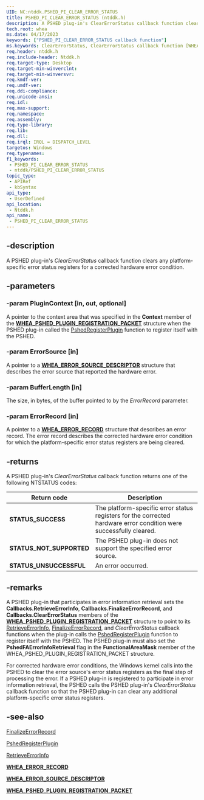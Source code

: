 ```yaml
---
UID: NC:ntddk.PSHED_PI_CLEAR_ERROR_STATUS
title: PSHED_PI_CLEAR_ERROR_STATUS (ntddk.h)
description: A PSHED plug-in's ClearErrorStatus callback function clears any platform-specific error status registers for a corrected hardware error condition.
tech.root: whea
ms.date: 04/17/2023
keywords: ["PSHED_PI_CLEAR_ERROR_STATUS callback function"]
ms.keywords: ClearErrorStatus, ClearErrorStatus callback function [WHEA Drivers and Applications], PSHED_PI_CLEAR_ERROR_STATUS, PSHED_PI_CLEAR_ERROR_STATUS callback, ntddk/ClearErrorStatus, whea.clearerrorstatus, whearef_022b6321-f051-4d35-ad0c-e6528d03a411.xml
req.header: ntddk.h
req.include-header: Ntddk.h
req.target-type: Desktop
req.target-min-winverclnt:
req.target-min-winversvr: 
req.kmdf-ver: 
req.umdf-ver: 
req.ddi-compliance: 
req.unicode-ansi: 
req.idl: 
req.max-support: 
req.namespace: 
req.assembly: 
req.type-library: 
req.lib: 
req.dll: 
req.irql: IRQL = DISPATCH_LEVEL
targetos: Windows
req.typenames: 
f1_keywords:
 - PSHED_PI_CLEAR_ERROR_STATUS
 - ntddk/PSHED_PI_CLEAR_ERROR_STATUS
topic_type:
 - APIRef
 - kbSyntax
api_type:
 - UserDefined
api_location:
 - Ntddk.h
api_name:
 - PSHED_PI_CLEAR_ERROR_STATUS
---
```


## -description

A PSHED plug-in's *ClearErrorStatus* callback function clears any platform-specific error status registers for a corrected hardware error condition.

## -parameters

### -param PluginContext [in, out, optional]

A pointer to the context area that was specified in the **Context** member of the [**WHEA_PSHED_PLUGIN_REGISTRATION_PACKET**](/windows-hardware/drivers/ddi/ntddk/ns-ntddk-_whea_pshed_plugin_registration_packet) structure when the PSHED plug-in called the [PshedRegisterPlugin](/windows-hardware/drivers/ddi/ntddk/nf-ntddk-pshedregisterplugin) function to register itself with the PSHED.

### -param ErrorSource [in]

A pointer to a [**WHEA_ERROR_SOURCE_DESCRIPTOR**](/windows-hardware/drivers/ddi/ntddk/ns-ntddk-_whea_error_source_descriptor) structure that describes the error source that reported the hardware error.

### -param BufferLength [in]

The size, in bytes, of the buffer pointed to by the *ErrorRecord* parameter.

### -param ErrorRecord [in]

A pointer to a [**WHEA_ERROR_RECORD**](/windows-hardware/drivers/ddi/ntddk/ns-ntddk-_whea_error_record) structure that describes an error record. The error record describes the corrected hardware error condition for which the platform-specific error status registers are being cleared.

## -returns

A PSHED plug-in's *ClearErrorStatus* callback function returns one of the following NTSTATUS codes:

| Return code | Description |
|--|--|
| **STATUS_SUCCESS** | The platform-specific error status registers for the corrected hardware error condition were successfully cleared. |
| **STATUS_NOT_SUPPORTED** | The PSHED plug-in does not support the specified error source. |
| **STATUS_UNSUCCESSFUL** | An error occurred. |

## -remarks

A PSHED plug-in that participates in error information retrieval sets the **Callbacks.RetrieveErrorInfo**, **Callbacks.FinalizeErrorRecord**, and **Callbacks.ClearErrorStatus** members of the [**WHEA_PSHED_PLUGIN_REGISTRATION_PACKET**](/windows-hardware/drivers/ddi/ntddk/ns-ntddk-_whea_pshed_plugin_registration_packet) structure to point to its [RetrieveErrorInfo](/windows-hardware/drivers/ddi/ntddk/nc-ntddk-pshed_pi_retrieve_error_info), [FinalizeErrorRecord](/windows-hardware/drivers/ddi/ntddk/nc-ntddk-pshed_pi_finalize_error_record), and *ClearErrorStatus* callback functions when the plug-in calls the [PshedRegisterPlugin](/windows-hardware/drivers/ddi/ntddk/nf-ntddk-pshedregisterplugin) function to register itself with the PSHED. The PSHED plug-in must also set the **PshedFAErrorInfoRetrieval** flag in the **FunctionalAreaMask** member of the WHEA_PSHED_PLUGIN_REGISTRATION_PACKET structure.

For corrected hardware error conditions, the Windows kernel calls into the PSHED to clear the error source's error status registers as the final step of processing the error. If a PSHED plug-in is registered to participate in error information retrieval, the PSHED calls the PSHED plug-in's *ClearErrorStatus* callback function so that the PSHED plug-in can clear any additional platform-specific error status registers.

## -see-also

[FinalizeErrorRecord](/windows-hardware/drivers/ddi/ntddk/nc-ntddk-pshed_pi_finalize_error_record)

[PshedRegisterPlugin](/windows-hardware/drivers/ddi/ntddk/nf-ntddk-pshedregisterplugin)

[RetrieveErrorInfo](/windows-hardware/drivers/ddi/ntddk/nc-ntddk-pshed_pi_retrieve_error_info)

[**WHEA_ERROR_RECORD**](/windows-hardware/drivers/ddi/ntddk/ns-ntddk-_whea_error_record)

[**WHEA_ERROR_SOURCE_DESCRIPTOR**](/windows-hardware/drivers/ddi/ntddk/ns-ntddk-_whea_error_source_descriptor)

[**WHEA_PSHED_PLUGIN_REGISTRATION_PACKET**](/windows-hardware/drivers/ddi/ntddk/ns-ntddk-_whea_pshed_plugin_registration_packet)
